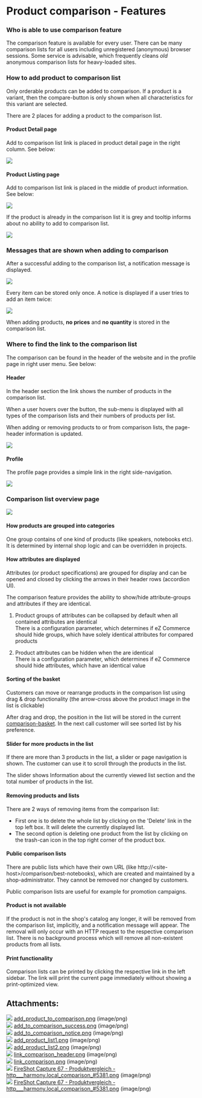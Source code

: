 #  Product comparison - Features 

### Who is able to use comparison feature

The comparison feature is available for every user. There can be many comparison lists for all users including unregistered (anonymous) browser sessions. Some service is advisable, which frequently cleans *old* anonymous comparison lists for heavy-loaded sites.

### How to add product to comparison list

Only orderable products can be added to comparison.<span class="Apple-tab-span"> If a product is a variant, then the compare-button is only shown when all characteristics for this variant are selected.

There are 2 places for adding a product to the comparison list.

#### Product Detail page

Add to comparison list link is placed in product detail page in the right column. See below:

![](attachments/23560678/23563513.png)

#### Product Listing page

Add to comparison list link is placed in the middle of product information. See below:

![](attachments/23560678/23563517.png) 

If the product is already in the comparison list it is grey and tooltip informs about no ability to add to comparison list.

![](attachments/23560678/23563241.png)

### Messages that are shown when adding to comparison

After a successful adding to the comparison list, a notification message is displayed.

![](attachments/23560678/23563519.png)

Every item can be stored only once. A notice is displayed if a user tries to add an item twice:

![](attachments/23560678/23563515.png)

When adding products, **no prices** and **no quantity** is stored in the comparison list.

### Where to find the link to the comparison list

The comparison can be found in the header of the website and in the profile page in right user menu. See below:

#### Header

In the header section the link shows the number of products in the comparison list.

When a user hovers over the button, the sub-menu is displayed with all types of the comparison lists and their numbers of products per list.

When adding or removing products to or from comparison lists, the page-header information is updated.

![](attachments/23560678/23563239.png)

#### Profile

The profile page provides a simple link in the right side-navigation.

![](attachments/23560678/23563243.png)

### Comparison list overview page

![](attachments/23560678/23563242.png)

#### How products are grouped into categories

One group contains of one kind of products (like speakers, notebooks etc). It is determined by internal shop logic and can be overridden in projects.

#### How attributes are displayed

Attributes (or product specifications) are grouped for display and can be opened and closed by clicking the arrows in their header rows (accordion UI).

The comparison feature provides the ability to show/hide attribute-groups and attributes if they are identical. 

1.  Product groups of attributes can be collapsed by default when all contained attributes are identical  
    There is a configuration parameter, which determines if eZ Commerce should hide groups, which have solely identical attributes for compared products  
    
2.  Product attributes can be hidden when the are identical  
    There is a configuration parameter, which determines if eZ Commerce should hide attributes, which have an identical value 

#### Sorting of the basket

Customers can move or rearrange products in the comparison list using drag & drop functionality (the arrow-cross above the product image in the list is clickable)

After drag and drop, the position in the list will be stored in the current [comparison-basket](Product-comparison---API_23560693.html#Productcomparison-API-Baskettype). In the next call customer will see sorted list by his preference.

#### Slider for more products in the list

If there are more than 3 products in the list, a slider or page navigation is shown. The customer can use it to scroll through the products in the list.

The slider shows Information about the currently viewed list section and the total number of products in the list.

#### Removing products and lists

There are 2 ways of removing items from the comparison list:

  - First one is to delete the whole list by clicking on the 'Delete' link in the top left box. It will delete the currently displayed list.
  - The second option is deleting one product from the list by clicking on the trash-can icon in the top right corner of the product box. 

#### Public comparison lists

There are public lists which have their own URL (like http://\<site-host\>/comparison/best-notebooks), which are created and maintained by a shop-administrator. They cannot be removed nor changed by customers.

Public comparison lists are useful for example for promotion campaigns.

#### Product is not available

If the product is not in the shop's catalog any longer, it will be removed from the comparison list, implicitly, and a notification message will appear. The removal will only occur with an HTTP request to the respective comparison list. There is no background process which will remove all non-existent products from all lists.

#### Print functionality

Comparison lists can be printed by clicking the respective link in the left sidebar. The link will print the current page immediately without showing a print-optimized view.  

## Attachments:

![](images/icons/bullet_blue.gif) [add\_product\_to\_comparison.png](attachments/23560678/23563513.png) (image/png)  
![](images/icons/bullet_blue.gif) [add\_to\_comparison\_success.png](attachments/23560678/23563519.png) (image/png)  
![](images/icons/bullet_blue.gif) [add\_to\_comparison\_notice.png](attachments/23560678/23563515.png) (image/png)  
![](images/icons/bullet_blue.gif) [add\_product\_list1.png](attachments/23560678/23563517.png) (image/png)  
![](images/icons/bullet_blue.gif) [add\_product\_list2.png](attachments/23560678/23563241.png) (image/png)  
![](images/icons/bullet_blue.gif) [link\_comparison\_header.png](attachments/23560678/23563239.png) (image/png)  
![](images/icons/bullet_blue.gif) [link\_comparison.png](attachments/23560678/23563243.png) (image/png)  
![](images/icons/bullet_blue.gif) [FireShot Capture 67 - Produktvergleich - http\_\_\_harmony.local\_comparison\_\#5381.png](attachments/23560678/23563260.png) (image/png)  
![](images/icons/bullet_blue.gif) [FireShot Capture 67 - Produktvergleich - http\_\_\_harmony.local\_comparison\_\#5381.png](attachments/23560678/23563242.png) (image/png)  
